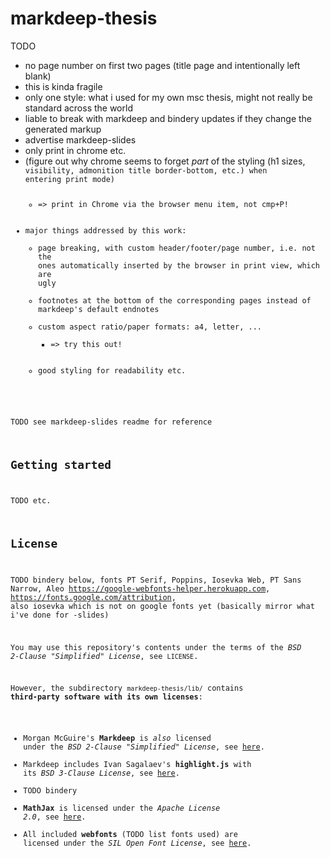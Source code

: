 # markdeep-thesis

TODO

* no page number on first two pages (title page and intentionally left blank)
* this is kinda fragile
* only one style: what i used for my own msc thesis, might not really be standard across the world
* liable to break with markdeep and bindery updates if they change the generated markup
* advertise markdeep-slides
* only print in chrome etc.
* (figure out why chrome seems to forget *part* of the styling (h1 sizes, <code> visibility, admonition title border-bottom, etc.) when entering print mode)
    * => print in Chrome via the browser menu item, not cmp+P!
* major things addressed by this work:
    * page breaking, with custom header/footer/page number, i.e. not the ones automatically inserted by the browser in print view, which are ugly
    * footnotes at the bottom of the corresponding pages instead of markdeep's default endnotes
    * custom aspect ratio/paper formats: a4, letter, ...
        * => try this out!
    * good styling for readability etc.

TODO see markdeep-slides readme for reference

## Getting started

TODO etc.


## License

TODO bindery below, fonts PT Serif, Poppins, Iosevka Web, PT Sans Narrow, Aleo https://google-webfonts-helper.herokuapp.com, https://fonts.google.com/attribution, also iosevka which is not on google fonts yet (basically mirror what i've done for -slides)

You may use this repository's contents under the terms of the *BSD 2-Clause "Simplified" License*, see `LICENSE`.

However, the subdirectory `markdeep-thesis/lib/` contains **third-party software with its own licenses**:

* Morgan McGuire's **Markdeep** is *also* licensed under the *BSD 2-Clause "Simplified" License*, see [here](https://casual-effects.com/markdeep/#license).
* Markdeep includes Ivan Sagalaev's **highlight.js** with its *BSD 3-Clause License*, see [here](https://github.com/highlightjs/highlight.js/blob/master/LICENSE).
* TODO bindery
* **MathJax** is licensed under the *Apache License 2.0*, see [here](https://github.com/mathjax/MathJax/blob/master/LICENSE).
* All included **webfonts** (TODO list fonts used) are licensed under the *SIL Open Font License*, see [here](https://scripts.sil.org/cms/scripts/page.php?site_id=nrsi&id=OFL_web).
